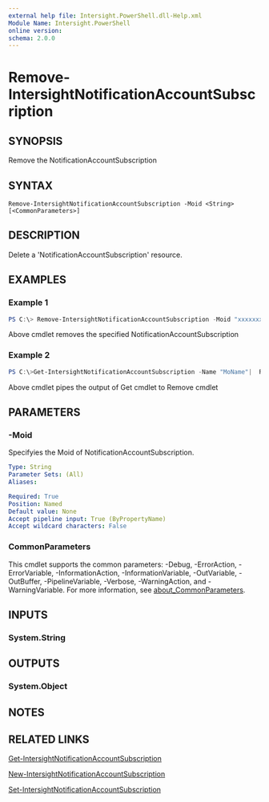```yaml
---
external help file: Intersight.PowerShell.dll-Help.xml
Module Name: Intersight.PowerShell
online version:
schema: 2.0.0
---
```


# Remove-IntersightNotificationAccountSubscription

## SYNOPSIS
Remove the NotificationAccountSubscription

## SYNTAX

```
Remove-IntersightNotificationAccountSubscription -Moid <String> [<CommonParameters>]
```

## DESCRIPTION
Delete a &apos;NotificationAccountSubscription&apos; resource.

## EXAMPLES

### Example 1
```powershell
PS C:\> Remove-IntersightNotificationAccountSubscription -Moid "xxxxxxxxxxxxxxxxxxxxxxxxxxx"
```
Above cmdlet removes the specified NotificationAccountSubscription 

### Example 2
```powershell
PS C:\>Get-IntersightNotificationAccountSubscription -Name "MoName"|  Remove-IntersightNotificationAccountSubscription
```
Above cmdlet pipes the output of Get cmdlet to Remove cmdlet

## PARAMETERS

### -Moid
Specifyies the Moid of NotificationAccountSubscription.

```yaml
Type: String
Parameter Sets: (All)
Aliases:

Required: True
Position: Named
Default value: None
Accept pipeline input: True (ByPropertyName)
Accept wildcard characters: False
```

### CommonParameters
This cmdlet supports the common parameters: -Debug, -ErrorAction, -ErrorVariable, -InformationAction, -InformationVariable, -OutVariable, -OutBuffer, -PipelineVariable, -Verbose, -WarningAction, and -WarningVariable. For more information, see [about_CommonParameters](http://go.microsoft.com/fwlink/?LinkID=113216).

## INPUTS

### System.String

## OUTPUTS

### System.Object
## NOTES

## RELATED LINKS

[Get-IntersightNotificationAccountSubscription](./Get-IntersightNotificationAccountSubscription.md)

[New-IntersightNotificationAccountSubscription](./New-IntersightNotificationAccountSubscription.md)

[Set-IntersightNotificationAccountSubscription](./Set-IntersightNotificationAccountSubscription.md)

